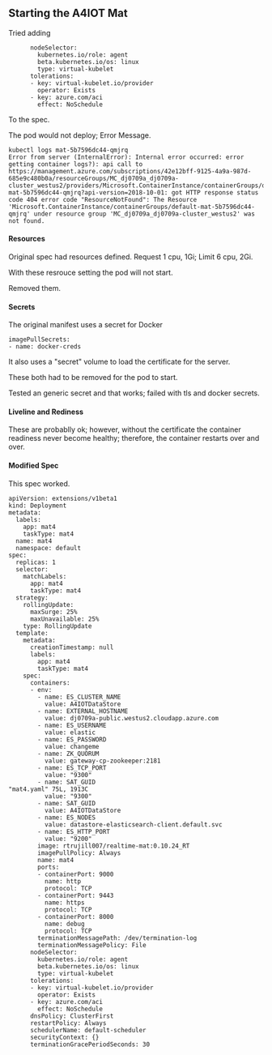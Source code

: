## Starting the A4IOT Mat

Tried adding 

```
      nodeSelector:
        kubernetes.io/role: agent
        beta.kubernetes.io/os: linux
        type: virtual-kubelet
      tolerations:
      - key: virtual-kubelet.io/provider
        operator: Exists
      - key: azure.com/aci
        effect: NoSchedule
```

To the spec.

The pod would not deploy;  Error Message.

```
kubectl logs mat-5b7596dc44-qmjrq
Error from server (InternalError): Internal error occurred: error getting container logs?): api call to https://management.azure.com/subscriptions/42e12bff-9125-4a9a-987d-685e9c480b0a/resourceGroups/MC_dj0709a_dj0709a-cluster_westus2/providers/Microsoft.ContainerInstance/containerGroups/default-mat-5b7596dc44-qmjrq?api-version=2018-10-01: got HTTP response status code 404 error code "ResourceNotFound": The Resource 'Microsoft.ContainerInstance/containerGroups/default-mat-5b7596dc44-qmjrq' under resource group 'MC_dj0709a_dj0709a-cluster_westus2' was not found.
```

#### Resources

Original spec had resources defined.  Request 1 cpu, 1Gi; Limit 6 cpu, 2Gi.

With these resrouce setting the pod will not start.

Removed them.

#### Secrets

The original manifest uses a secret for Docker


```
imagePullSecrets:
- name: docker-creds 
```

It also uses a "secret" volume to load the certificate for the server. 

These both had to be removed for the pod to start.

Tested an generic secret and that works; failed with tls and docker secrets.

#### Liveline and Rediness

These are probablly ok; however, without the certificate the container readiness never become healthy; therefore, the container restarts over and over.

#### Modified Spec

This spec worked.

```
apiVersion: extensions/v1beta1
kind: Deployment
metadata:
  labels:
    app: mat4
    taskType: mat4
  name: mat4
  namespace: default
spec:
  replicas: 1
  selector:
    matchLabels:
      app: mat4
      taskType: mat4
  strategy:
    rollingUpdate:
      maxSurge: 25%
      maxUnavailable: 25%
    type: RollingUpdate
  template:
    metadata:
      creationTimestamp: null
      labels:
        app: mat4
        taskType: mat4
    spec:
      containers:
      - env:
        - name: ES_CLUSTER_NAME
          value: A4IOTDataStore
        - name: EXTERNAL_HOSTNAME
          value: dj0709a-public.westus2.cloudapp.azure.com
        - name: ES_USERNAME
          value: elastic
        - name: ES_PASSWORD
          value: changeme
        - name: ZK_QUORUM
          value: gateway-cp-zookeeper:2181
        - name: ES_TCP_PORT
          value: "9300"
        - name: SAT_GUID
"mat4.yaml" 75L, 1913C
          value: "9300"
        - name: SAT_GUID
          value: A4IOTDataStore
        - name: ES_NODES
          value: datastore-elasticsearch-client.default.svc
        - name: ES_HTTP_PORT
          value: "9200"
        image: rtrujill007/realtime-mat:0.10.24_RT
        imagePullPolicy: Always
        name: mat4
        ports:
        - containerPort: 9000
          name: http
          protocol: TCP
        - containerPort: 9443
          name: https
          protocol: TCP
        - containerPort: 8000
          name: debug
          protocol: TCP
        terminationMessagePath: /dev/termination-log
        terminationMessagePolicy: File
      nodeSelector:
        kubernetes.io/role: agent
        beta.kubernetes.io/os: linux
        type: virtual-kubelet
      tolerations:
      - key: virtual-kubelet.io/provider
        operator: Exists
      - key: azure.com/aci
        effect: NoSchedule
      dnsPolicy: ClusterFirst
      restartPolicy: Always
      schedulerName: default-scheduler
      securityContext: {}
      terminationGracePeriodSeconds: 30
   ```
   
